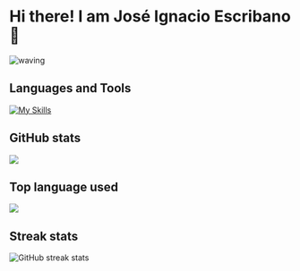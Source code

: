 # Hi there! I am José Ignacio Escribano 👋

![waving](https://capsule-render.vercel.app/api?type=waving&height=250&text=Welcome!&fontAlign=80&fontAlignY=40&color=gradient)

## Languages and Tools

[![My Skills](https://skillicons.dev/icons?i=aws,bash,c,cmake,cpp,css,docker,electron,express,flask,git,github,html,java,js,latex,linux,md,mysql,netlify,nginx,nodejs,postgres,pug,python,raspberrypi,rust,sass,svg,tailwind,ts,vscode,vue,wasm)](https://skillicons.dev)

## GitHub stats

<img src="https://github-readme-stats.vercel.app/api?username=jiep&show_icons=true" />

## Top language used

<img src="https://github-readme-stats.vercel.app/api/top-langs/?username=jiep&l&hide=mathematica&langs_count=10" />
 
## Streak stats

![GitHub streak stats](https://streak-stats.demolab.com/?user=jiep)  

